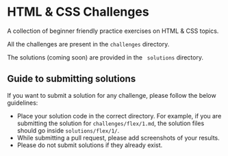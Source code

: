 # HTML & CSS Challenges

A collection of beginner friendly practice exercises on HTML & CSS topics.

All the challenges are present in the `challenges` directory.

The solutions (coming soon) are provided in the ` solutions` directory.

## Guide to submitting solutions

If you want to submit a solution for any challenge, please follow the below guidelines:

- Place your solution code in the correct directory.
  For example, if you are submitting the solution for `challenges/flex/1.md`, the solution files should go inside `solutions/flex/1/`.
- While submitting a pull request, please add screenshots of your results.
- Please do not submit solutions if they already exist.
